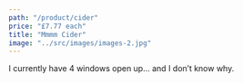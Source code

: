 ```yaml
---
path: "/product/cider"
price: "£7.77 each"
title: "Mmmm Cider"
image: "../src/images/images-2.jpg"
---
```


I currently have 4 windows open up… and I don’t know why.
